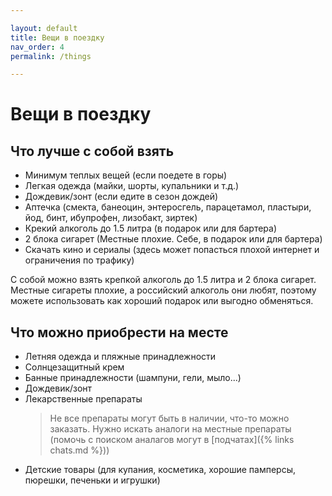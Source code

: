 ```yaml
---

layout: default
title: Вещи в поездку
nav_order: 4
permalink: /things

---
```


# Вещи в поездку

## Что лучше с собой взять

- Минимум теплых вещей (если поедете в горы)
- Легкая одежда (майки, шорты, купальники и т.д.)
- Дождевик/зонт (если едите в сезон дождей)
- Аптечка (смекта, банеоцин, энтеросгель, парацетамол, пластыри, йод, бинт, ибупрофен, лизобакт, зиртек)
- Крекий алкоголь до 1.5 литра (в подарок или для бартера)
- 2 блока сигарет (Местные плохие. Себе, в подарок или для бартера)
- Скачать кино и сериалы (здесь может попасться плохой интернет и ограничения по трафику)

С собой можно взять крепкой алкоголь до 1.5 литра и 2 блока сигарет. Местные сигареты плохие, а российский алкоголь они любят, поэтому можете использовать как хороший подарок или выгодно обменяться.

## Что можно приобрести на месте

- Летняя одежда и пляжные принадлежности
- Солнцезащитный крем
- Банные принадлежности (шампуни, гели, мыло...)
- Дождевик/зонт
- Лекарственные препараты
  > Не все препараты могут быть в наличии, что-то можно заказать. Нужно искать аналоги на местные препараты (помочь с поиском аналагов могут в [подчатах]({% links chats.md %}))
- Детские товары (для купания, косметика, хорошие памперсы, пюрешки, печеньки и игрушки)
